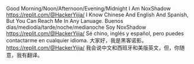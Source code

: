 Good Morning/Noon/Afternoon/Evening/Midnight
I Am NoxShadow
https://replit.com/@HackerYijia/
I Know Chinese And English And Spanish, But You Can Reach Me In Any Lanuage.
Buenos días/mediodía/tarde/noche/medianoche
Soy NoxShadow
https://replit.com/@HackerYijia/
Sé chino, inglés y español, pero puedes contactarme en cualquier idioma.
大家好，我是黑客诺影。
https://replit.com/@HackerYijia/
我会说中文和西班牙和美版英文，但，你随意，我有翻译。


<!---
HackerYijia/HackerYijia is a ✨ special ✨ repository because its `README.md` (this file) appears on your GitHub profile.
You can click the Preview link to take a look at your changes.
--->
